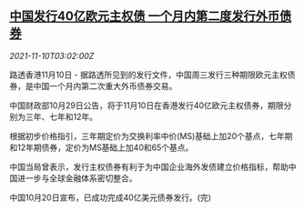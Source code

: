 <!--1636515062000-->
[中国发行40亿欧元主权债 一个月内第二度发行外币债券](https://cn.reuters.com/article/china-issuance-euro-sovereign-bond-1110-idCNKBS2HV0AN)
------

<div><i>2021-11-10T03:02:00Z</i></div><p>路透香港11月10日 - 据路透所见到的发行文件，中国周三发行三种期限欧元主权债券，是中国一个月内第二次重大外币债券交易。</p><p>中国财政部10月29日公告，将于11月10日在香港发行40亿欧元主权债券，期限分别为三年、七年和12年。</p><p>根据初步价格指引，三年期定价为交换利率中价(MS)基础上加20个基点，七年期和12年期债券，定价为MS基础上加40和65个基点。</p><p>中国当局曾表示，发行主权债券有利于为中国企业海外发债建立价格指标，帮助中国进一步与全球金融体系密切整合。</p><p>中国10月20日宣布，已成功完成40亿美元债券发行。(完)</p>
